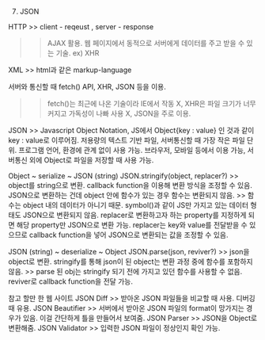 7. JSON

HTTP >> client - reqeust , server - response
>> AJAX 활용. 웹 페이지에서 동적으로 서버에게 데이터를 주고 받을 수 있는 기술. ex) XHR

XML >> html과 같은 markup-language

서버와 통신할 때 fetch() API, XHR, JSON 등을 이용.
>> fetch()는 최근에 나온 기술이라 IE에서 작동 X, XHR은 파일 크기가 너무 커지고 가독성이 나빠 사용 X,
    JSON을 주로 이용.

JSON >> Javascript Object Notation, JS에서 Object{key : value} 인 것과 같이 key : value로 이루어짐.
저용량의 텍스트 기반 파일, 서버통신할 때 가장 작은 파일 단위.
프로그램 언어, 환경에 관계 없이 사용 가능.
브라우저, 모바일 등에서 이용 가능, 서버통신 외에 Object로 파일을 저장할 때 사용 가능.

Object ~ serialize ~ JSON (string)
JSON.stringify(object, replacer?) >> object를 string으로 변환. callback function을 이용해 변환 방식을 조정할 수 있음.
JSON으로 변환하는 건데 object 안에 함수가 있는 경우 함수는 변환되지 않음. >> 함수는 object 내의 데이터가 아니기 때문.
symbol()과 같이 JS만 가지고 있는 데이터 형태도 JSON으로 변환되지 않음.
replacer로 변환하고자 하는 property를 지정하게 되면 해당 property만 JSON으로 변환 가능.
replacer는 key와 value를 전달받을 수 있으므로 callback function을 넣어 JSON으로 변환되는 값을 조정할 수 있음.

JSON (string) ~ deserialize ~ Object
JSON.parse(json, reviver?) >> json을 object로 변환.
stringify를 통해 json이 된 object는 변환 과정 중에 함수를 포함하지 않음.
    >> parse 된 obj는 stringify 되기 전에 가지고 있던 함수를 사용할 수 없음.
reviver로 callback function을 전달 가능.




참고 할만 한 웹 사이트
JSON Diff >> 받아온 JSON 파일들을 비교할 때 사용. 디버깅 때 유용.
JSON Beautifier >> 서버에서 받아온 JSON 파일의 format이 망가지는 경우가 있음. 이걸 간단하게 틀을 만들어서 보여줌.
JSON Parser >> JSON을 Object로 변환해줌.
JSON Validator >> 입력한 JSON 파일이 정상인지 확인 가능.
